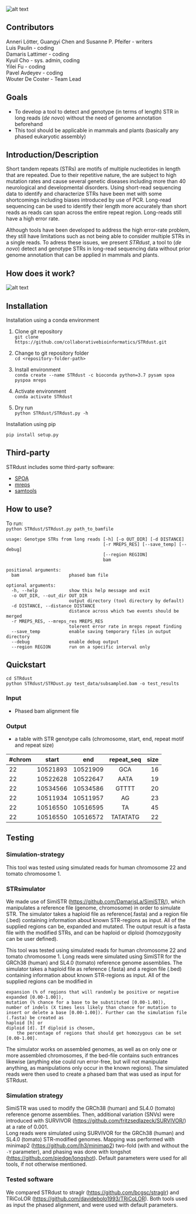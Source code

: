 ![alt text](https://raw.githubusercontent.com/collaborativebioinformatics/STRdust/main/STRdust-logo.jpg)  

## Contributors  
  Anneri Lötter, Guangyi Chen and Susanne P. Pfeifer - writers  
  Luis Paulin - coding  
  Damaris Lattimer - coding  
  Kyuil Cho - sys. admin, coding   
  Yilei Fu - coding   
  Pavel Avdeyev - coding   
  Wouter De Coster - Team Lead     

## Goals
* To develop a tool to detect and genotype (in terms of length) STR in long reads (_de novo_) without the need of genome annotation beforehand
* This tool should be applicable in mammals and plants (basically any phased eukaryotic assembly)

## Introduction/Description
Short tandem repeats (STRs) are motifs of multiple nucleotides in length that are repeated. Due to their repetitive nature, the are subject to high mutation rates and cause several genetic diseases including more than 40 neurological and developmental disorders. Using short-read sequencing data to identify and characterize STRs have been met with some shortcomings including biases introduced by use of PCR. Long-read sequencing can be used to identify their length more accurately than short reads as reads can span across the entire repeat region. Long-reads still have a high error rate.

Although tools have been developed to address the high error-rate problem, they still have limitations such as not being able to consider multiple STRs in a single reads. To adress these issues, we present _STRdust_, a tool to (_de novo_) detect and genotype STRs in long-read sequencing data without prior genome annotation that can be applied in mammals and plants.

## How does it work?  
![alt text](https://raw.githubusercontent.com/collaborativebioinformatics/STRdust/main/STRdustFlowchart.png)

## Installation  
Installation using a conda environment

1. Clone git repository  
`git clone https://github.com/collaborativebioinformatics/STRdust.git`  

2. Change to git repository folder  
`cd <repository-folder-path>`

3. Install environment  
`conda create --name STRdust -c bioconda python=3.7 pysam spoa pyspoa mreps`  

4. Activate environment  
`conda activate STRdust`  

5. Dry run  
`python STRdust/STRdust.py -h`  

Installation using pip

`pip install setup.py` 


## Third-party 

STRdust includes some third-party software:
* [SPOA](https://github.com/rvaser/spoa)
* [mreps](http://mreps.univ-mlv.fr/)
* [samtools](https://https://github.com/samtools/samtools)

## How to use?  
To run:  
`python STRdust/STRdust.py path_to_bamfile`  

```
usage: Genotype STRs from long reads [-h] [-o OUT_DIR] [-d DISTANCE]
                                     [-r MREPS_RES] [--save_temp] [--debug]
                                     [--region REGION]
                                     bam

positional arguments:
  bam                   phased bam file

optional arguments:
  -h, --help            show this help message and exit
  -o OUT_DIR, --out_dir OUT_DIR
                        output directory (tool directory by default)
  -d DISTANCE, --distance DISTANCE
                        distance across which two events should be merged
  -r MREPS_RES, --mreps_res MREPS_RES
                        tolerent error rate in mreps repeat finding
  --save_temp           enable saving temporary files in output directory
  --debug               enable debug output
  --region REGION       run on a specific interval only
```

## Quickstart

```
cd STRdust
python STRdust/STRDust.py test_data/subsampled.bam -o test_results 
```

### Input  
  * Phased bam alignment file  

### Output  
  * a table with STR genotype calls (chromosome, start, end, repeat motif and repeat size)  

| #chrom | start | end | repeat_seq | size |
| --------- | :-------: | :-----: | :------------: | -------: |
| 22 | 10521893 |	10521909 |	GCA |	16 |
| 22 |  10522628 |	10522647 |	AATA |	19 |
| 22 |	10534566 |	10534586 |	GTTTT |	20 |
| 22 |	10511934 |	10511957 |	AG |	23 |
| 22 |	10516550 |	10516595 |	TA |	45 |
| 22 |	10516550 |	10516572 |	TATATATG |	22 |


## Testing  
### Simulation-strategy
This tool was tested using simulated reads for human chromosome 22 and tomato chromosome 1. 

### STRsimulator
We made use of SimiSTR (https://github.com/DamarisLa/SimiSTR/), which manipulates a reference file (genome, chromosome) in order to simulate STR.
The simulator takes a haploid file as reference(.fasta) and a region file (.bed) containing information about known STR-regions as input. All of the supplied regions can be, expanded and mutated. The output result is a fasta file with the modified STRs, and can be haploid or diploid (homozygosity can be user defined).

This tool was tested using simulated reads for human chromosome 22 and tomato chromosome 1. Long reads were simulated using SimiSTR for the GRCh38 (human) and SL4.0 (tomato) reference genome assemblies. The simulator takes a haploid file as reference (.fasta) and a region file (.bed) containing information about known STR-regions as input. All of the supplied regions can be modified in  
```
expansion (% of regions that will randomly be positive or negative expanded [0.00-1.00]),
mutation (% chance for a base to be substituted [0.00-1.00]),
number of indels (X times less likely than chance for mutation to insert or delete a base [0.00-1.00]). Further can the simulation file (.fasta) be created as
haploid [h] or
diploid [d]. If diploid is chosen,
    the percentage of regions that should get homozygous can be set [0.00-1.00].
```
The simulator works on assembled genomes, as well as on only one or more assembled chromosomes, if the bed-file contains such entrances likewise (anything else could run error-free, but will not manipulate anything, as manipulations only occur in the known regions). The simulated reads were then used to create a phased bam that was used as input for STRdust.   

### Simulation strategy
SimiSTR was used to modify the GRCh38 (human) and SL4.0 (tomato) reference genome assemblies. Then, additional variation (SNVs) were introduced with SURVIVOR (https://github.com/fritzsedlazeck/SURVIVOR/) at a rate of 0.001.  
Long reads were simulated using SURVIVOR for the GRCh38 (human) and SL4.0 (tomato) STR-modified genomes. Mapping was performed with minimap2 (https://github.com/lh3/minimap2) two-fold (with and without the `-Y` parameter), and phasing was done with longshot (https://github.com/pjedge/longshot). Default parameters were used for all tools, if not otherwise mentioned.

### Tested software
We compared STRdust to straglr (https://github.com/bcgsc/straglr) and TRiCoLOR (https://github.com/davidebolo1993/TRiCoLOR). Both tools used as input the phased alignment, and were used with default parameters.
